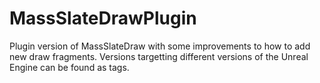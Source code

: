 # MassSlateDrawPlugin
Plugin version of MassSlateDraw with some improvements to how to add new draw fragments.
Versions targetting different versions of the Unreal Engine can be found as tags.
